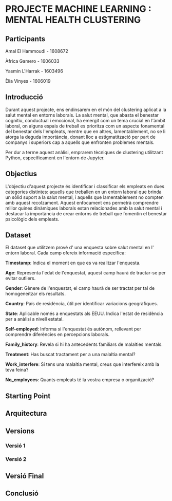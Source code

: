 # PROJECTE MACHINE LEARNING : MENTAL HEALTH CLUSTERING

## Participants
Amal El Hammoudi - 1608672

Àfrica Gamero - 1606033

Yasmin L'Harrak - 1603496

Èlia Vinyes - 1606019

## Introducció
Durant aquest projecte, ens endinsarem en el món del clustering aplicat a la salut mental en entorns laborals. La salut mental, que abasta el benestar cognitiu, conductual i emocional, ha emergit com un tema crucial en l'àmbit laboral, on alguns espais de treball es prioritza com un aspecte fonamental del benestar dels l'empleats, mentre que en altres, lamentablement, no se li atorga la deguda importància, donant lloc a estigmatització per part de companys i superiors cap a aquells que enfronten problemes mentals.

Per dur a terme aquest anàlisi, emprarem tècniques de clustering utilitzant Python, específicament en l'entorn de Jupyter.


## Objectius

L'objectiu d'aquest projecte és identificar i classificar els empleats en dues categories distintes: aquells que treballen en un entorn laboral que brinda un sòlid suport a la salut mental, i aquells que lamentablement no compten amb aquest recolzament. Aquest enfocament ens permetrà comprendre millor quines dinàmiques laborals estan relacionades amb la salut mental i destacar la importància de crear entorns de treball que fomentin el benestar psicològic dels empleats. 


## Dataset

El dataset que utilitzem prové d' una enquesta sobre salut mental en l' entorn laboral.
Cada camp ofereix informació específica:

  **Timestamp**: Indica el moment en que es va realitzar l'enquesta.
  
  **Age**: Representa l'edat de l'enquestat, aquest camp haurà de tractar-se per evitar outliers.
  
  **Gender**:  Gènere de l'enquestat, el camp haurà de ser tractat per tal de homogeneïtzar els resultats.
  
  **Country**: País de residència, útil per identificar variacions geogràfiques.
  
  **State**: Aplicable només a enquestats als EEUU. Indica l'estat de residència per a anàlisi a nivell estatal.
  
  **Self-employed**: Informa si l'enquestat és autònom, rellevant per comprendre diferències en percepcions laborals.
  
  **Family_history**: Revela si hi ha antecedents familiars de malalties mentals.
  
  **Treatment**: Has buscat tractament per a una malaltia mental?
  
  **Work_interfere**: Si tens una malaltia mental, creus que interfereix amb la teva feina?
  
  **No_employees**: Quants empleats té la vostra empresa o organització?


## Starting Point


## Arquitectura

## Versions

### Versió 1


### Versió 2

## Versió Final

## Conclusió
